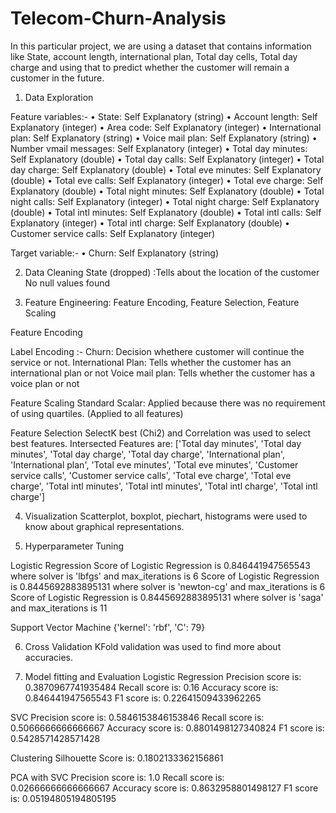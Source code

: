 # Telecom-Churn-Analysis

In this particular project, we are using a dataset that contains information like State, 
account length, international plan, Total day cells, Total day charge and using that to predict whether 
the customer will remain a customer in the future.

1) Data Exploration

Feature variables:-
• State: Self Explanatory (string)
• Account length: Self Explanatory (integer)
• Area code: Self Explanatory (integer)
• International plan: Self Explanatory (string)
• Voice mail plan: Self Explanatory (string)
• Number vmail messages: Self Explanatory (integer)
• Total day minutes: Self Explanatory (double)
• Total day calls: Self Explanatory (integer)
• Total day charge: Self Explanatory (double)
• Total eve minutes: Self Explanatory (double)
• Total eve calls: Self Explanatory (integer)
• Total eve charge: Self Explanatory (double)
• Total night minutes: Self Explanatory (double)
• Total night calls: Self Explanatory (integer)
• Total night charge: Self Explanatory (double)
• Total intl minutes: Self Explanatory (double)
• Total intl calls: Self Explanatory (integer)
• Total intl charge: Self Explanatory (double)
• Customer service calls: Self Explanatory (integer)

Target variable:-
• Churn: Self Explanatory (string)



2) Data Cleaning
State (dropped) :Tells about the location of the customer 
No null values found

3) Feature Engineering: Feature Encoding, Feature Selection, Feature Scaling

Feature Encoding

Label Encoding :-
Churn: Decision whethere customer will continue the service or not.
International Plan: Tells whether the customer has an international plan or not
Voice mail plan: Tells whether the customer has a voice plan or not

Feature Scaling
Standard Scalar: Applied because there was no requirement of using quartiles.
(Applied to all features)

Feature Selection
SelectK best (Chi2) and Correlation was used to select best features.
Intersected Features are: 
['Total day minutes', 'Total day minutes', 'Total day charge', 'Total day charge', 'International plan', 'International plan', 
'Total eve minutes', 'Total eve minutes', 'Customer service calls', 'Customer service calls', 'Total eve charge', 'Total eve charge',
'Total intl minutes', 'Total intl minutes', 'Total intl charge', 'Total intl charge']

4) Visualization 
Scatterplot, boxplot, piechart, histograms were used to know about graphical representations.

5) Hyperparameter Tuning

Logistic Regression 
Score of Logistic Regression is 0.846441947565543 where solver is 'lbfgs' and max_iterations is  6
Score of Logistic Regression is 0.8445692883895131 where solver is 'newton-cg' and max_iterations is  6
Score of Logistic Regression is 0.8445692883895131 where solver is 'saga' and max_iterations is  11

Support Vector Machine 
{'kernel': 'rbf', 'C': 79}

6) Cross Validation
KFold validation was used to find more about accuracies.

7) Model fitting and Evaluation 
Logistic Regression
Precision score is: 0.3870967741935484
Recall score is: 0.16
Accuracy score is: 0.846441947565543
F1 score is: 0.22641509433962265


SVC
Precision score is: 0.5846153846153846
Recall score is: 0.5066666666666667
Accuracy score is: 0.8801498127340824
F1 score is: 0.5428571428571428


Clustering
Silhouette Score is: 0.1802133362156861

PCA with SVC
Precision score is: 1.0
Recall score is: 0.02666666666666667
Accuracy score is: 0.8632958801498127
F1 score is: 0.05194805194805195
